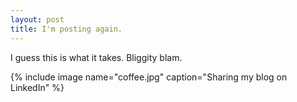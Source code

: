 ```yaml
---
layout: post
title: I'm posting again. 
---
```

I guess this is what it takes. Bliggity blam. 

{% include image name="coffee.jpg" caption="Sharing my blog on LinkedIn" %}
